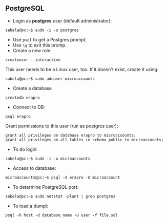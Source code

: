 PostgreSQL
--------------

* Login as **postgres** user (default administrator):
```
sabela@pc:~$ sudo -i -u postgres
```
* Use <code>psql</code> to get a Postgres prompt.
* Use <code>\q</code> to exit this promp.
* Create a new role:
```
createuser --interactive
```
This user needs to be a Linux user, too. If it doesn't exist, create it using:
```
sabela@pc:~$ sudo adduser microaccounts
```
* Create a database
```
createdb erapro
```
* Connect to DB:
```
psql erapro
```
Grant permissions to this user (run as postgres user):
```
grant all privileges on database erapro to microaccounts;
grant all privileges on all tables in schema public to microaccounts;
```
* To do login:
```
sabela@pc:~$ sudo -i -u microaccounts
```
* Access to database:
```
microaccounts@pc:~$ psql -d erapro -U microaccount
```
* To determine PostgreSQL port:
```
sabela@pc:~$ sudo netstat -plunt | grep postgres
```
* To load a dumpl:
```
psql -h host -d database_name -U user -f file.sql
```
